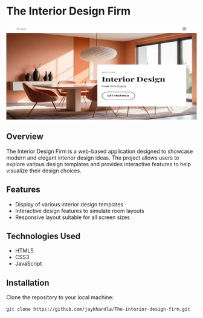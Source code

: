 # The Interior Design Firm

<div align="center">
  <img src ="./The interior design.png" height="250px" width="100%"/>  
</div>

## Overview
The Interior Design Firm is a web-based application designed to showcase modern and elegant interior design ideas. The project allows users to explore various design templates and provides interactive features to help visualize their design choices.

## Features
- Display of various interior design templates
- Interactive design features to simulate room layouts
- Responsive layout suitable for all screen sizes

## Technologies Used
- HTML5
- CSS3
- JavaScript

## Installation
Clone the repository to your local machine:
```bash
git clone https://github.com/jaykhandla/The-interior-design-firm.git